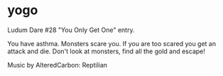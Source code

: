 yogo
====

Ludum Dare #28 "You Only Get One" entry.

You have asthma. Monsters scare you.
If you are too scared you get an attack and die.
Don't look at monsters, find all the gold and escape!


Music by AlteredCarbon: Reptilian
